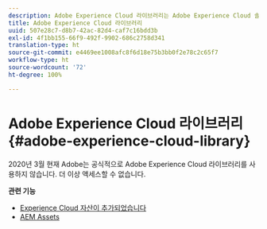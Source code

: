 ```yaml
---
description: Adobe Experience Cloud 라이브러리는 Adobe Experience Cloud 솔루션에서 자산을 저장, 검색 및 선택할 수 있는 범용 및 중앙 집중식 경험입니다.
title: Adobe Experience Cloud 라이브러리
uuid: 507e28c7-d8b7-42ac-82d4-caf7c16bdd3b
exl-id: 4f1bb155-66f9-492f-9902-686c2758d341
translation-type: ht
source-git-commit: e4469ee1008afc8f6d18e75b3bb0f2e78c2c65f7
workflow-type: ht
source-wordcount: '72'
ht-degree: 100%

---
```


# Adobe Experience Cloud 라이브러리{#adobe-experience-cloud-library}

2020년 3월 현재 Adobe는 공식적으로 Adobe Experience Cloud 라이브러리를 사용하지 않습니다. 더 이상 액세스할 수 없습니다.

**관련 기능**

* [Experience Cloud 자산이 추가되었습니다](https://docs.adobe.com/content/help/ko-KR/core-services/interface/assets/experience-cloud-assets.html)
* [AEM Assets](https://docs.adobe.com/content/help/ko-KR/experience-manager-cloud-service/assets/home.html)
